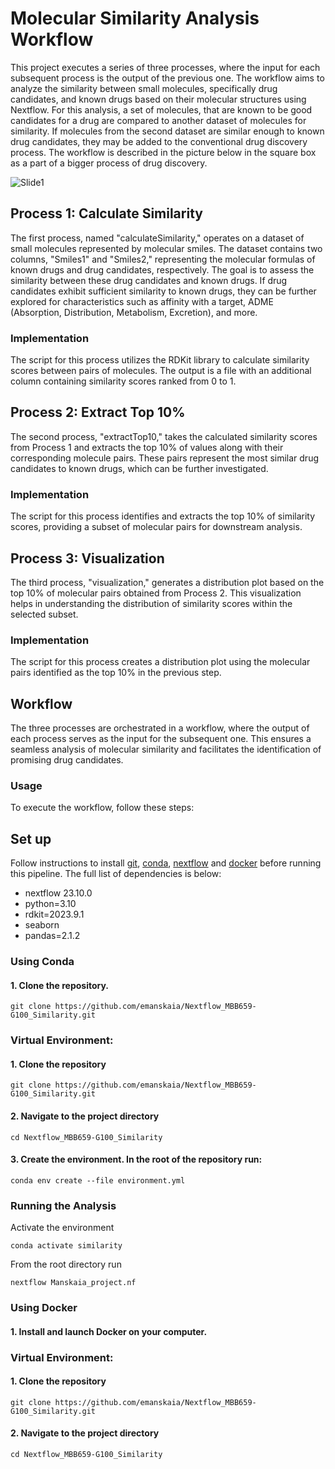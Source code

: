 # Molecular Similarity Analysis Workflow

This project executes a series of three processes, where the input for each subsequent process is the output of the previous one. The workflow aims to analyze the similarity between small molecules, specifically drug candidates, and known drugs based on their molecular structures using Nextflow. For this analysis, a set of molecules, that are known to be good candidates for a drug are compared to another dataset of molecules for similarity. If molecules from the second dataset are similar enough to known drug candidates, they may be added to the conventional drug discovery process. The workflow is described in the picture below in the square box as a part of a bigger process of drug discovery.

![Slide1](https://github.com/emanskaia/Nextflow_MBB659-G100_Similarity/assets/139388597/3b790e4e-5773-41cc-83ce-b5dc655a4c8e)

## Process 1: Calculate Similarity
The first process, named "calculateSimilarity," operates on a dataset of small molecules represented by molecular smiles. The dataset contains two columns, "Smiles1" and "Smiles2," representing the molecular formulas of known drugs and drug candidates, respectively. The goal is to assess the similarity between these drug candidates and known drugs. If drug candidates exhibit sufficient similarity to known drugs, they can be further explored for characteristics such as affinity with a target, ADME (Absorption, Distribution, Metabolism, Excretion), and more.

### Implementation
The script for this process utilizes the RDKit library to calculate similarity scores between pairs of molecules. The output is a file with an additional column containing similarity scores ranked from 0 to 1.

## Process 2: Extract Top 10%
The second process, "extractTop10," takes the calculated similarity scores from Process 1 and extracts the top 10% of values along with their corresponding molecule pairs. These pairs represent the most similar drug candidates to known drugs, which can be further investigated.

### Implementation
The script for this process identifies and extracts the top 10% of similarity scores, providing a subset of molecular pairs for downstream analysis.

## Process 3: Visualization
The third process, "visualization," generates a distribution plot based on the top 10% of molecular pairs obtained from Process 2. This visualization helps in understanding the distribution of similarity scores within the selected subset.

### Implementation
The script for this process creates a distribution plot using the molecular pairs identified as the top 10% in the previous step.

## Workflow
The three processes are orchestrated in a workflow, where the output of each process serves as the input for the subsequent one. This ensures a seamless analysis of molecular similarity and facilitates the identification of promising drug candidates.

### Usage
To execute the workflow, follow these steps:

## Set up

Follow instructions to install [git](https://github.com/git-guides/install-git), [conda](https://www.anaconda.com/download#macos), [nextflow](https://www.nextflow.io/docs/latest/getstarted.html#installation) and [docker](https://www.docker.com/get-started/) before running this pipeline.
The full list of dependencies is below:

  - nextflow 23.10.0
  - python=3.10
  - rdkit=2023.9.1
  - seaborn
  - pandas=2.1.2

### Using Conda

#### 1.	Clone the repository.
``` git clone https://github.com/emanskaia/Nextflow_MBB659-G100_Similarity.git ``` 

### Virtual Environment:

#### 1.	Clone the repository
``` git clone https://github.com/emanskaia/Nextflow_MBB659-G100_Similarity.git ``` 

#### 2. Navigate to the project directory
``` cd Nextflow_MBB659-G100_Similarity ```

#### 3.	Create the environment. In the root of the repository run:
``` conda env create --file environment.yml ```

### Running the Analysis

Activate the environment

``` conda activate similarity ``` 

From the root directory run

``` nextflow Manskaia_project.nf ``` 

### Using Docker

#### 1.	Install and launch Docker on your computer.

### Virtual Environment:

#### 1.	Clone the repository
``` git clone https://github.com/emanskaia/Nextflow_MBB659-G100_Similarity.git ``` 

#### 2. Navigate to the project directory
``` cd Nextflow_MBB659-G100_Similarity ```


